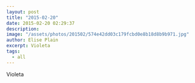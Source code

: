 ```yaml
---
layout: post
title: "2015-02-20"
date: 2015-02-20 02:29:37
description: 
image: "/assets/photos/201502/574e42dd03c179fcbd0e8b18d8b9b971.jpg"
author: Elise Plain
excerpt: Violeta
tags: 
  - all
---
```


Violeta
<p></p>
